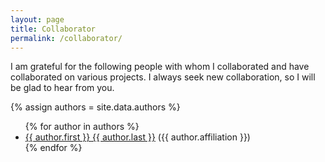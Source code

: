 ```yaml
---
layout: page
title: Collaborator
permalink: /collaborator/
---
```


<p>I am grateful for the following people with whom I collaborated and have collaborated on various projects.  I always seek new collaboration, so I will be glad to hear from you.</p>

{% assign authors = site.data.authors %}
<ul>
{% for author in authors %}
      <li><a href="{{ author.website }}">{{ author.first }} {{ author.last }}</a> ({{ author.affiliation }})</li>
{% endfor %}
</ul>
